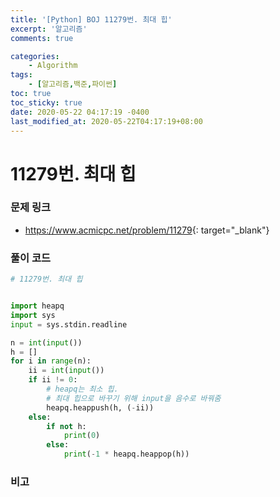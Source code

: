 ```yaml
---
title: '[Python] BOJ 11279번. 최대 힙'
excerpt: '알고리즘'
comments: true

categories:
    - Algorithm
tags:
    - [알고리즘,백준,파이썬]
toc: true
toc_sticky: true
date: 2020-05-22 04:17:19 -0400
last_modified_at: 2020-05-22T04:17:19+08:00
---
```


# 11279번. 최대 힙

### 문제 링크

-   <https://www.acmicpc.net/problem/11279>{: target="\_blank"}

### 풀이 코드

```python
# 11279번. 최대 힙


import heapq
import sys
input = sys.stdin.readline

n = int(input())
h = []
for i in range(n):
    ii = int(input())
    if ii != 0:
        # heapq는 최소 힙.
        # 최대 힙으로 바꾸기 위해 input을 음수로 바꿔줌
        heapq.heappush(h, (-ii))
    else:
        if not h:
            print(0)
        else:
            print(-1 * heapq.heappop(h))
```

### 비고
